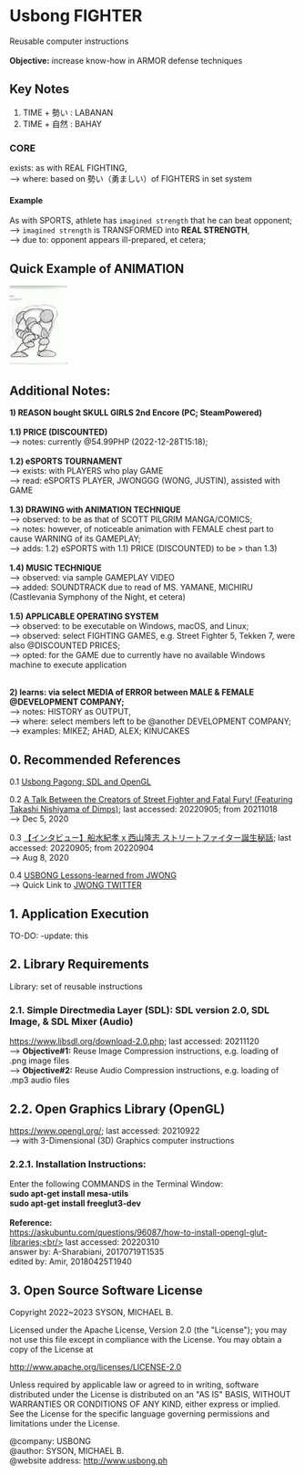 # Usbong FIGHTER
Reusable computer instructions<br/>
<br/>
<b>Objective:</b> increase know-how in ARMOR defense techniques

## Key Notes
1) TIME + 勢い : LABANAN<br/>
2) TIME + 自然 : BAHAY

### CORE

exists: as with REAL FIGHTING,<br/>
--> where: based on 勢い（勇ましい）of FIGHTERS in set system 

#### Example

As with SPORTS, athlete has `imagined strength` that he can beat opponent;<br/>
--> `imagined strength` is TRANSFORMED into <b>REAL STRENGTH</b>,<br/>
--> due to: opponent appears ill-prepared, et cetera;
 
## Quick Example of ANIMATION  

<img src="https://github.com/usbong/FIGHTER/blob/main/notes/animation/usbongFighterPilotAndRobotAnimationV3ARMSAndLEGSNoteBounce3FramesV20220627T1607.gif" width="20%">

## Additional Notes:

<b>1) REASON bought SKULL GIRLS 2nd Encore (PC; SteamPowered)</b><br/>
<br/>
<b>1.1) PRICE (DISCOUNTED)</b> <br/>
--> notes: currently @54.99PHP (2022-12-28T15:18);<br/>
<br/>
<b>1.2) eSPORTS TOURNAMENT</b><br/>
--> exists: with PLAYERS who play GAME<br/>
--> read: eSPORTS PLAYER, JWONGGG (WONG, JUSTIN), assisted with GAME<br/>
<br/>
<b>1.3) DRAWING with ANIMATION TECHNIQUE</b><br/>
--> observed: to be as that of SCOTT PILGRIM MANGA/COMICS;<br/>
--> notes: however, of noticeable animation with FEMALE chest part to cause WARNING of its GAMEPLAY;<br/>
--> adds: 1.2) eSPORTS with 1.1) PRICE (DISCOUNTED) to be > than 1.3)<br/>
<br/>
<b>1.4) MUSIC TECHNIQUE</b><br/>
--> observed: via sample GAMEPLAY VIDEO<br/>
--> added: SOUNDTRACK due to read of MS. YAMANE, MICHIRU (Castlevania Symphony of the Night, et cetera)<br/>
<br/>
<b>1.5) APPLICABLE OPERATING SYSTEM</b><br/>
--> observed: to be executable on Windows, macOS, and Linux;<br/>
--> observed: select FIGHTING GAMES, e.g. Street Fighter 5, Tekken 7, were also @DISCOUNTED PRICES;<br/>
--> opted: for the GAME due to currently have no available Windows machine to execute application<br/>
<br/>

<b>2) learns: via select MEDIA of ERROR between MALE & FEMALE @DEVELOPMENT COMPANY;</b><br/>
--> notes: HISTORY as OUTPUT,<br/>
--> where: select members left to be @another DEVELOPMENT COMPANY;<br/>
--> examples: MIKEZ; AHAD, ALEX; KINUCAKES

## 0. Recommended References
0.1 [Usbong Pagong: SDL and OpenGL](https://github.com/usbong/pagong/)

0.2 [A Talk Between the Creators of Street Fighter and Fatal Fury! (Featuring Takashi Nishiyama of Dimps)](https://www.youtube.com/watch?v=GMp5x7-FAiU); last accessed: 20220905; from 20211018<br/>
--> Dec 5, 2020

0.3 [【インタビュー】船水紀孝 x 西山隆志 ストリートファイター誕生秘話](https://www.youtube.com/watch?v=FsHKQQGsrLI); last accessed: 20220905; from 20220904<br/>
--> Aug 8, 2020

0.4 [USBONG Lessons-learned from JWONG](https://github.com/usbong/newsletters/blob/main/notes/LessonsLearned/JWONG.md)<br/>
--> Quick Link to [JWONG TWITTER](https://twitter.com/JWonggg)

## 1. Application Execution
TO-DO: -update: this

## 2. Library Requirements
Library: set of reusable instructions

### 2.1. Simple Directmedia Layer (SDL): SDL version 2.0, SDL Image, & SDL Mixer (Audio)
https://www.libsdl.org/download-2.0.php; last accessed: 20211120<br/>
--> <b>Objective#1:</b> Reuse Image Compression instructions, e.g. loading of .png image files<br/>
--> <b>Objective#2:</b> Reuse Audio Compression instructions, e.g. loading of .mp3 audio files  

## 2.2. Open Graphics Library (OpenGL)
https://www.opengl.org/; last accessed: 20210922<br/>
--> with 3-Dimensional (3D) Graphics computer instructions

### 2.2.1. Installation Instructions:
Enter the following COMMANDS in the Terminal Window:<br/>
<b>sudo apt-get install mesa-utils</b><br/>
<b>sudo apt-get install freeglut3-dev</b><br/>
<br/>
<b>Reference:</b><br/>
https://askubuntu.com/questions/96087/how-to-install-opengl-glut-libraries;<br/>
last accessed: 20220310<br/>
answer by: A-Sharabiani, 20170719T1535<br/>
edited by: Amir, 20180425T1940<br/>

## 3. Open Source Software License
Copyright 2022~2023 SYSON, MICHAEL B.

Licensed under the Apache License, Version 2.0 (the "License"); you may not use this file except in compliance with the License. You may obtain a copy of the License at

   http://www.apache.org/licenses/LICENSE-2.0
  
Unless required by applicable law or agreed to in writing, software distributed under the License is distributed on an "AS IS" BASIS, WITHOUT WARRANTIES OR CONDITIONS OF ANY KIND, either express or implied. See the License for the specific language governing permissions and limitations under the License.

@company: USBONG<br/>
@author: SYSON, MICHAEL B.<br/>
@website address: http://www.usbong.ph<br/>
